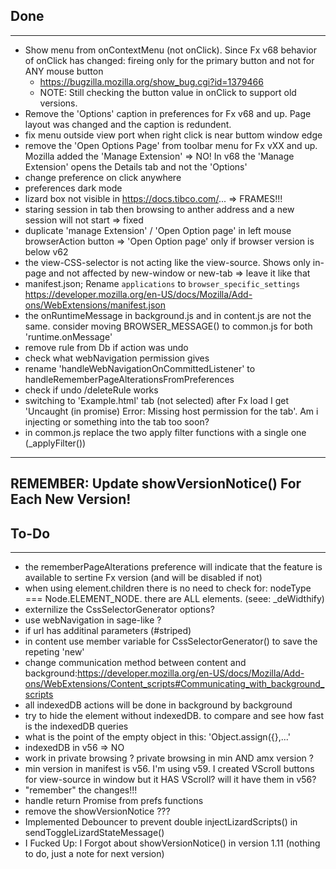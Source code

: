 ## Done
--------------
* Show menu from onContextMenu (not onClick). Since Fx v68 behavior of onClick has changed: fireing only for the primary button and not for ANY mouse button
	* https://bugzilla.mozilla.org/show_bug.cgi?id=1379466
	* NOTE: Still checking the button value in onClick to support old versions.
* Remove the 'Options' caption in preferences for Fx v68 and up. Page layout was changed and the caption is redundent.
* fix menu outside view port when right click is near buttom window edge
* remove the 'Open Options Page' from toolbar menu for Fx vXX and up. Mozilla added the 'Manage Extension'  => NO! In v68 the 'Manage Extension' opens the Details tab and not the 'Options'
* change preference on click anywhere
* preferences dark mode
* lizard box not visible in https://docs.tibco.com/...      => FRAMES!!!
* staring session in tab then browsing to anther address and a new session will not start		=> fixed
* duplicate 'manage Extension' / 'Open Option page' in left mouse browserAction button		=> 'Open Option page' only if browser version is below v62
* the view-CSS-selector is not acting like the view-source. Shows only in-page and not affected by new-window or new-tab		=> leave it like that
* manifest.json; Rename `applications` to `browser_specific_settings` https://developer.mozilla.org/en-US/docs/Mozilla/Add-ons/WebExtensions/manifest.json
* the onRuntimeMessage in background.js and in content.js are not the same. consider moving BROWSER_MESSAGE() to common.js for both 'runtime.onMessage'
* remove rule from Db if action was undo
* check what webNavigation permission gives
* rename 'handleWebNavigationOnCommittedListener' to handleRememberPageAlterationsFromPreferences
* check if undo /deleteRule works
* switching to 'Example.html' tab (not selected) after Fx load I get 'Uncaught (in promise) Error: Missing host permission for the tab'. Am i injecting or something into the tab too soon?
* in common.js replace the two apply filter functions with a single one (_applyFilter())
---

## REMEMBER: Update showVersionNotice() For Each New Version!

## To-Do
--------------
* the rememberPageAlterations preference will indicate that the feature is available to sertine Fx version (and will be disabled if not)
* when using element.children there is no need to check for: nodeType === Node.ELEMENT_NODE. there are ALL elements. (seee: _deWidthify)
* externilize the CssSelectorGenerator options?
* use webNavigation in sage-like ?
* if url has additinal parameters (#striped)
* in content use member variable for CssSelectorGenerator() to save the repeting 'new'
* change communication method between content and background:https://developer.mozilla.org/en-US/docs/Mozilla/Add-ons/WebExtensions/Content_scripts#Communicating_with_background_scripts
* all indexedDB actions will be done in background by background
* try to hide the element without indexedDB. to compare and see how fast is the indexedDB queries
* what is the point of the empty object in this: 'Object.assign({},...'
* indexedDB in v56 => NO
* work in private browsing ? private browsing in min AND amx version ?
* min version in manifest is v56. I'm using v59. I created VScroll buttons for view-source in window but it HAS VScroll? will it have them in v56?
* "remember" the changes!!!
* handle return Promise from prefs functions
* remove the showVersionNotice ???
* Implemented Debouncer to prevent double injectLizardScripts() in sendToggleLizardStateMessage()
* I Fucked Up: I Forgot about showVersionNotice() in version 1.11 (nothing to do, just a note for next version)
